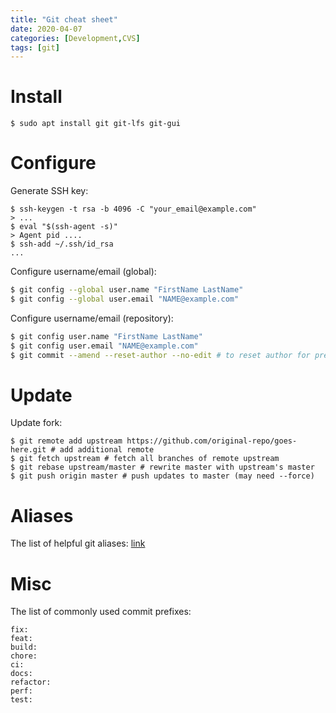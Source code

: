 ```yaml
---
title: "Git cheat sheet"
date: 2020-04-07
categories: [Development,CVS]
tags: [git]
---
```


# Install

```shell
$ sudo apt install git git-lfs git-gui
```

# Configure

Generate SSH key:
```
$ ssh-keygen -t rsa -b 4096 -C "your_email@example.com"
> ...
$ eval "$(ssh-agent -s)"
> Agent pid ....
$ ssh-add ~/.ssh/id_rsa
...
```
Configure username/email (global):
```bash
$ git config --global user.name "FirstName LastName"
$ git config --global user.email "NAME@example.com"
```

Configure username/email (repository):
```bash
$ git config user.name "FirstName LastName"
$ git config user.email "NAME@example.com"
$ git commit --amend --reset-author --no-edit # to reset author for previous commit
```

# Update

Update fork:
```git
$ git remote add upstream https://github.com/original-repo/goes-here.git # add additional remote
$ git fetch upstream # fetch all branches of remote upstream
$ git rebase upstream/master # rewrite master with upstream's master
$ git push origin master # push updates to master (may need --force)
```

# Aliases

The list of helpful git aliases: [link](https://github.com/karz0n/warehouse/blob/master/cfg/.gitconfig)

# Misc

The list of commonly used commit prefixes:
```text
fix:
feat: 
build:
chore:
ci:
docs:
refactor:
perf:
test:
```

